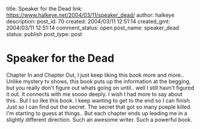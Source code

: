 title: Speaker for the Dead
link: https://www.halkeye.net/2004/03/11/speaker_dead/
author: halkeye
description: 
post_id: 70
created: 2004/03/11 12:51:14
created_gmt: 2004/03/11 12:51:14
comment_status: open
post_name: speaker_dead
status: publish
post_type: post

# Speaker for the Dead

Chapter In and Chapter Out, I just keep liking this book more and more.. Unlike mystery tv shows, this book puts up the information at the begging, but you really don't figure out whats going on until.. well I still havn't figured it out. It connects with me soooo deeply. I wish I had more to say about this.. But I so like this book. I keep wanting to get to the end so I can finish. Just so I can find out the secret. The secret that got so many poeple killed. I'm starting to guess at things.. But each chapter ends up leading me in a slightly different direction. Such an awesome writer. Such a powerful book.